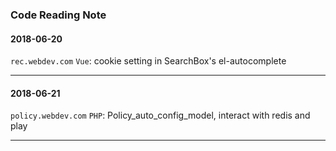 ### Code Reading Note

#### 2018-06-20

`rec.webdev.com` `Vue`: cookie setting in SearchBox's el-autocomplete

-----

#### 2018-06-21

`policy.webdev.com` `PHP`: Policy_auto_config_model, interact with redis and play

-----
